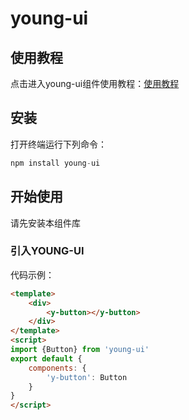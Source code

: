 # young-ui

## 使用教程

点击进入young-ui组件使用教程：<a href='https://tww97.github.io/young-ui/#/'>使用教程</a>

## 安装

打开终端运行下列命令：
~~~js
npm install young-ui
~~~
## 开始使用

请先安装本组件库

### 引入YOUNG-UI
代码示例：
~~~html
<template>
    <div>
        <y-button></y-button>
    </div>
</template>
<script>
import {Button} from 'young-ui'
export default {
    components: {
        'y-button': Button
    }
}
</script>
~~~